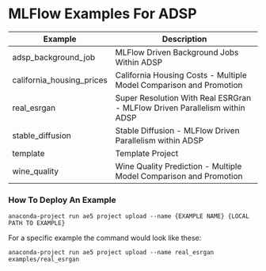 # MLFlow Examples For ADSP

| Example                   | Description                                                                |
|---------------------------|----------------------------------------------------------------------------|
| adsp_background_job       | MLFlow Driven Background Jobs Within ADSP                                  |
| california_housing_prices | California Housing Costs - Multiple Model Comparison and Promotion         |
| real_esrgan               | Super Resolution With Real ESRGran - MLFlow Driven Parallelism within ADSP |
| stable_diffusion          | Stable Diffusion - MLFlow Driven Parallelism within ADSP                   |
| template                  | Template Project                                                           |
| wine_quality              | Wine Quality Prediction - Multiple Model Comparison and Promotion          |

### How To Deploy An Example

```commandline
anaconda-project run ae5 project upload --name {EXAMPLE NAME} {LOCAL PATH TO EXAMPLE}
```

For a specific example the command would look like these:
```commandline
anaconda-project run ae5 project upload --name real_esrgan examples/real_esrgan
```
